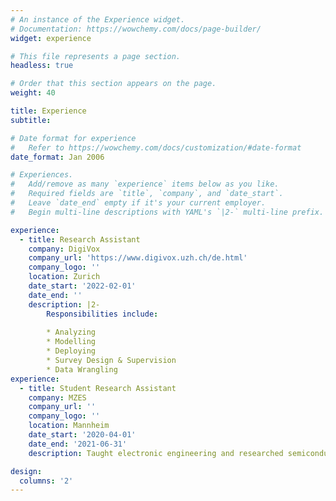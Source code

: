 ```yaml
---
# An instance of the Experience widget.
# Documentation: https://wowchemy.com/docs/page-builder/
widget: experience

# This file represents a page section.
headless: true

# Order that this section appears on the page.
weight: 40

title: Experience
subtitle:

# Date format for experience
#   Refer to https://wowchemy.com/docs/customization/#date-format
date_format: Jan 2006

# Experiences.
#   Add/remove as many `experience` items below as you like.
#   Required fields are `title`, `company`, and `date_start`.
#   Leave `date_end` empty if it's your current employer.
#   Begin multi-line descriptions with YAML's `|2-` multi-line prefix.

experience:
  - title: Research Assistant
    company: DigiVox
    company_url: 'https://www.digivox.uzh.ch/de.html'
    company_logo: ''
    location: Zurich
    date_start: '2022-02-01'
    date_end: ''
    description: |2-
        Responsibilities include:
        
        * Analyzing
        * Modelling
        * Deploying
        * Survey Design & Supervision
        * Data Wrangling
experience:        
  - title: Student Research Assistant
    company: MZES
    company_url: ''
    company_logo: ''
    location: Mannheim
    date_start: '2020-04-01'
    date_end: '2021-06-31'
    description: Taught electronic engineering and researched semiconductor physics.      

design:
  columns: '2'
---
```

